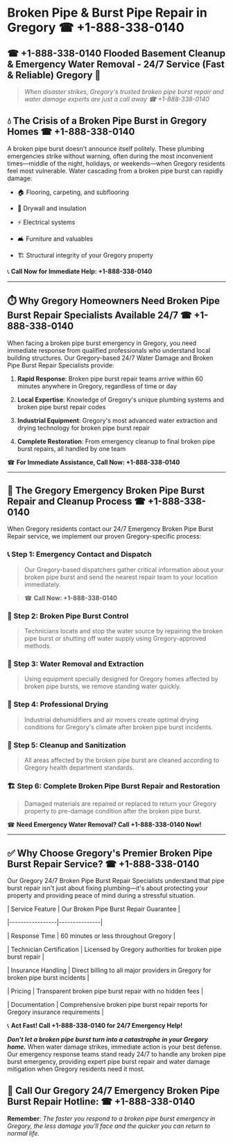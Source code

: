 # Broken Pipe & Burst Pipe Repair in Gregory ☎ +1-888-338-0140  
## ☎ +1-888-338-0140 Flooded Basement Cleanup & Emergency Water Removal - 24/7 Service (Fast & Reliable) Gregory 🚨  

> *When disaster strikes, Gregory's trusted broken pipe burst repair and water damage experts are just a call away ☎ +1-888-338-0140*  

## 💧 The Crisis of a Broken Pipe Burst in Gregory Homes ☎ +1-888-338-0140  

A broken pipe burst doesn't announce itself politely. These plumbing emergencies strike without warning, often during the most inconvenient times—middle of the night, holidays, or weekends—when Gregory residents feel most vulnerable. Water cascading from a broken pipe burst can rapidly damage:  

* 🏠 Flooring, carpeting, and subflooring  
* 🧱 Drywall and insulation  
* ⚡ Electrical systems  
* 🛋️ Furniture and valuables  
* 🏗️ Structural integrity of your Gregory property  

📞 **Call Now for Immediate Help: +1-888-338-0140**  

---  

## ⏱️ Why Gregory Homeowners Need Broken Pipe Burst Repair Specialists Available 24/7 ☎ +1-888-338-0140  

When facing a broken pipe burst emergency in Gregory, you need immediate response from qualified professionals who understand local building structures. Our Gregory-based 24/7 Water Damage and Broken Pipe Burst Repair Specialists provide:  

1. **Rapid Response**: Broken pipe burst repair teams arrive within 60 minutes anywhere in Gregory, regardless of time or day  
2. **Local Expertise**: Knowledge of Gregory's unique plumbing systems and broken pipe burst repair codes  
3. **Industrial Equipment**: Gregory's most advanced water extraction and drying technology for broken pipe burst repair  
4. **Complete Restoration**: From emergency cleanup to final broken pipe burst repairs, all handled by one team  

☎ **For Immediate Assistance, Call Now: +1-888-338-0140**  

---  

## 🔧 The Gregory Emergency Broken Pipe Burst Repair and Cleanup Process ☎ +1-888-338-0140  

When Gregory residents contact our 24/7 Emergency Broken Pipe Burst Repair service, we implement our proven Gregory-specific process:  

### 📞 Step 1: Emergency Contact and Dispatch  
> Our Gregory-based dispatchers gather critical information about your broken pipe burst and send the nearest repair team to your location immediately.  
> ☎ **Call Now: +1-888-338-0140**  

### 🚿 Step 2: Broken Pipe Burst Control  
> Technicians locate and stop the water source by repairing the broken pipe burst or shutting off water supply using Gregory-approved methods.  

### 🌊 Step 3: Water Removal and Extraction  
> Using equipment specially designed for Gregory homes affected by broken pipe bursts, we remove standing water quickly.  

### 💨 Step 4: Professional Drying  
> Industrial dehumidifiers and air movers create optimal drying conditions for Gregory's climate after broken pipe burst incidents.  

### 🧼 Step 5: Cleanup and Sanitization  
> All areas affected by the broken pipe burst are cleaned according to Gregory health department standards.  

### 🏗️ Step 6: Complete Broken Pipe Burst Repair and Restoration  
> Damaged materials are repaired or replaced to return your Gregory property to pre-damage condition after the broken pipe burst.  

☎ **Need Emergency Water Removal? Call +1-888-338-0140 Now!**  

---  

## ✅ Why Choose Gregory's Premier Broken Pipe Burst Repair Service? ☎ +1-888-338-0140  

Our Gregory 24/7 Broken Pipe Burst Repair Specialists understand that pipe burst repair isn't just about fixing plumbing—it's about protecting your property and providing peace of mind during a stressful situation.  

| Service Feature | Our Broken Pipe Burst Repair Guarantee |  
|-----------------|---------------|  
| Response Time | 60 minutes or less throughout Gregory |  
| Technician Certification | Licensed by Gregory authorities for broken pipe burst repair |  
| Insurance Handling | Direct billing to all major providers in Gregory for broken pipe burst incidents |  
| Pricing | Transparent broken pipe burst repair with no hidden fees |  
| Documentation | Comprehensive broken pipe burst repair reports for Gregory insurance requirements |  

📞 **Act Fast! Call +1-888-338-0140 for 24/7 Emergency Help!**  

***Don't let a broken pipe burst turn into a catastrophe in your Gregory home.*** When water damage strikes, immediate action is your best defense. Our emergency response teams stand ready 24/7 to handle any broken pipe burst emergency, providing expert pipe burst repair and water damage mitigation when Gregory residents need it most.  

## 📱 Call Our Gregory 24/7 Emergency Broken Pipe Burst Repair Hotline: ☎ +1-888-338-0140  

**Remember**: *The faster you respond to a broken pipe burst emergency in Gregory, the less damage you'll face and the quicker you can return to normal life.*